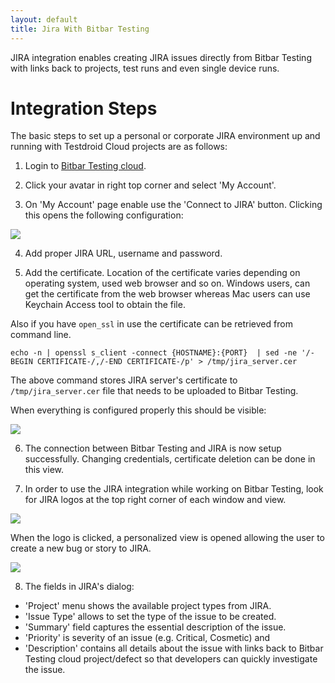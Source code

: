 ```yaml
---
layout: default
title: Jira With Bitbar Testing
---
```


JIRA integration enables creating JIRA issues directly from Bitbar Testing with links back to projects, test runs and even single device runs.

# Integration Steps

The basic steps to set up a personal or corporate JIRA environment up and running with Testdroid Cloud projects are as follows:

1) Login to [Bitbar Testing cloud](https://cloud.testdroid.com/).

2) Click your avatar in right top corner and select 'My Account'.

3) On 'My Account' page enable use the 'Connect to JIRA' button. Clicking this opens the following configuration:

![]({{site.github.url}}/assets/testdroid-cloud-integration/jira/jira-integration-connection.png)

4) Add proper JIRA URL, username and password.

5) Add the certificate. Location of the certificate varies depending on operating system, used web browser and so on. Windows users, can get the certificate from the web browser whereas Mac users can use Keychain Access tool to obtain the file. 

Also if you have `open_ssl` in use the certificate can be retrieved from command line.

```
echo -n | openssl s_client -connect {HOSTNAME}:{PORT}  | sed -ne '/-BEGIN CERTIFICATE-/,/-END CERTIFICATE-/p' > /tmp/jira_server.cer
```

The above command stores JIRA server's certificate to `/tmp/jira_server.cer` file that needs to be uploaded to Bitbar Testing.

When everything is configured properly this should be visible:

![]({{site.github.url}}/assets/testdroid-cloud-integration/jira/jira-integration-update.png)

6) The connection between Bitbar Testing and JIRA is now setup successfully. Changing credentials, certificate deletion can be done in this view.

7) In order to use the JIRA integration while working on Bitbar Testing, look for JIRA logos at the top right corner of each window and view. 

![]({{site.github.url}}/assets/testdroid-cloud-integration/jira/jira_logo_in_cloud.png)

When the logo is clicked, a personalized view is opened allowing the user to create a new bug or story to JIRA.

![]({{site.github.url}}/assets/testdroid-cloud-integration/jira/jira-integration-create-issue.png)

8) The fields in JIRA's dialog:

  * 'Project' menu shows the available project types from JIRA. 
  * 'Issue Type' allows to set the type of the issue to be created. 
  * 'Summary' field captures the essential description of the issue. 
  * 'Priority' is severity of an issue (e.g. Critical, Cosmetic) and
  * 'Description' contains all details about the issue with links back to Bitbar Testing cloud project/defect so that developers can quickly investigate the issue.
